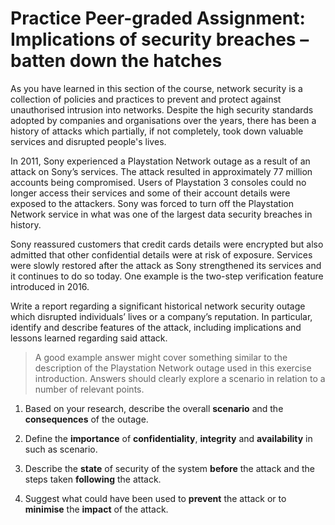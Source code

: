# Practice Peer-graded Assignment: Implications of security breaches – batten down the hatches

As you have learned in this section of the course, network security is a collection of policies and practices to prevent and protect against unauthorised intrusion into networks. Despite the high security standards adopted by companies and organisations over the years, there has been a history of attacks which partially, if not completely, took down valuable services and disrupted people's lives.

In 2011, Sony experienced a Playstation Network outage as a result of an attack on Sony’s services. The attack resulted in approximately 77 million accounts being compromised. Users of Playstation 3 consoles could no longer access their services and some of their account details were exposed to the attackers. Sony was forced to turn off the Playstation Network service in what was one of the largest data security breaches in history.

Sony reassured customers that credit cards details were encrypted but also admitted that other confidential details were at risk of exposure. Services were slowly restored after the attack as Sony strengthened its services and it continues to do so today. One example is the two-step verification feature introduced in 2016.

Write a report regarding a significant historical network security outage which disrupted individuals’ lives or a company’s reputation. In particular, identify and describe features of the attack, including implications and lessons learned regarding said attack.

> A good example answer might cover something similar to the description of the Playstation Network outage used in this exercise introduction. Answers should clearly explore a scenario in relation to a number of relevant points.

1. Based on your research, describe the overall **scenario** and the **consequences** of the outage.



2. Define the **importance** of **confidentiality**, **integrity** and **availability** in such as scenario.



3. Describe the **state** of security of the system **before** the attack and the steps taken **following** the attack.



4. Suggest what could have been used to **prevent** the attack or to **minimise** the **impact** of the attack.
